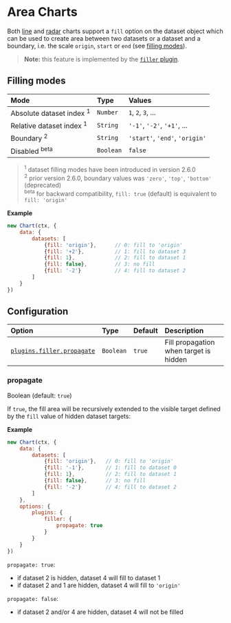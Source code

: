 # Area Charts

Both [line](line.md) and [radar](radar.md) charts support a `fill` option on the dataset object which can be used to create area between two datasets or a dataset and a boundary, i.e. the scale `origin`, `start` or `end` (see [filling modes](#filling-modes)).

> **Note:** this feature is implemented by the [`filler` plugin](https://github.com/chartjs/Chart.js/blob/master/src/plugins/plugin.filler.js).

## Filling modes

| Mode | Type | Values |
| :--- | :--- | :--- |
| Absolute dataset index <sup>1</sup> | `Number` | `1`, `2`, `3`, ... |
| Relative dataset index <sup>1</sup> | `String` | `'-1'`, `'-2'`, `'+1'`, ... |
| Boundary <sup>2</sup> | `String` | `'start'`, `'end'`, `'origin'` |
| Disabled <sup>beta</sup> | `Boolean` | `false` |

> <sup>1</sup> dataset filling modes have been introduced in version 2.6.0<br>
> <sup>2</sup> prior version 2.6.0, boundary values was `'zero'`, `'top'`, `'bottom'` (deprecated)<br>
> <sup>beta</sup> for backward compatibility, `fill: true` (default) is equivalent to `fill: 'origin'`<br>

**Example**
```javascript
new Chart(ctx, {
    data: {
        datasets: [
            {fill: 'origin'},      // 0: fill to 'origin'
            {fill: '+2'},          // 1: fill to dataset 3
            {fill: 1},             // 2: fill to dataset 1
            {fill: false},         // 3: no fill
            {fill: '-2'}           // 4: fill to dataset 2
        ]
    }
})
```

## Configuration
| Option | Type | Default | Description |
| :--- | :--- | :--- | :--- |
| [`plugins.filler.propagate`](#propagate) | `Boolean` | `true` | Fill propagation when target is hidden

### propagate
Boolean (default: `true`)

If `true`, the fill area will be recursively extended to the visible target defined by the `fill` value of hidden dataset targets:

**Example**
```javascript
new Chart(ctx, {
    data: {
        datasets: [
            {fill: 'origin'},   // 0: fill to 'origin'
            {fill: '-1'},       // 1: fill to dataset 0
            {fill: 1},          // 2: fill to dataset 1
            {fill: false},      // 3: no fill
            {fill: '-2'}        // 4: fill to dataset 2
        ]
    },
    options: {
        plugins: {
            filler: {
                propagate: true
            }
        }
    }
})
```

`propagate: true`:
- if dataset 2 is hidden, dataset 4 will fill to dataset 1
- if dataset 2 and 1 are hidden, dataset 4 will fill to `'origin'`

`propagate: false`:
- if dataset 2 and/or 4 are hidden, dataset 4 will not be filled
